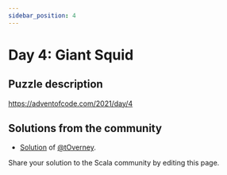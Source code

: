 ```yaml
---
sidebar_position: 4
---
```


# Day 4: Giant Squid

## Puzzle description

https://adventofcode.com/2021/day/4

## Solutions from the community

- [Solution](https://github.com/tOverney/AdventOfCode2021/blob/main/src/main/scala/ch/overney/aoc/day4/) of [@tOverney](https://github.com/tOverney).

Share your solution to the Scala community by editing this page.
